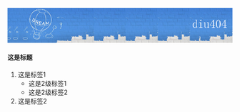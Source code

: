 [![](../images/banner.png "首页")](https://diu404.github.io)

#### 这是标题 
1. 这是标签1 
    - 这是2级标签1 
    - 这是2级标签2 
2. 这是标签2 

